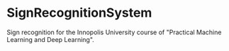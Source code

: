 # SignRecognitionSystem
Sign recognition for the Innopolis University course of "Practical Machine Learning and Deep Learning".
